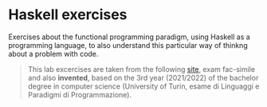# Haskell exercises
Exercises about the functional programming paradigm, using Haskell as a programming language, 
to also understand this particular way of thinkng about a problem with code.

> This lab excercises are taken from the following [site](https://boystrange.github.io/LPP/), 
exam fac-simile and also **invented**, based on the 3rd year (2021/2022) of the bachelor degree in computer 
science (University of Turin, esame di Linguaggi e Paradigmi di Programmazione).




